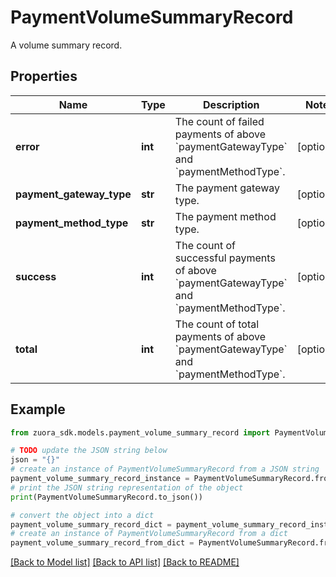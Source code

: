 # PaymentVolumeSummaryRecord

A volume summary record. 

## Properties

Name | Type | Description | Notes
------------ | ------------- | ------------- | -------------
**error** | **int** | The count of failed payments of above &#x60;paymentGatewayType&#x60; and &#x60;paymentMethodType&#x60;. | [optional] 
**payment_gateway_type** | **str** | The payment gateway type.  | [optional] 
**payment_method_type** | **str** | The payment method type.  | [optional] 
**success** | **int** | The count of successful payments of above &#x60;paymentGatewayType&#x60; and &#x60;paymentMethodType&#x60;. | [optional] 
**total** | **int** | The count of total payments of above &#x60;paymentGatewayType&#x60; and &#x60;paymentMethodType&#x60;.       | [optional] 

## Example

```python
from zuora_sdk.models.payment_volume_summary_record import PaymentVolumeSummaryRecord

# TODO update the JSON string below
json = "{}"
# create an instance of PaymentVolumeSummaryRecord from a JSON string
payment_volume_summary_record_instance = PaymentVolumeSummaryRecord.from_json(json)
# print the JSON string representation of the object
print(PaymentVolumeSummaryRecord.to_json())

# convert the object into a dict
payment_volume_summary_record_dict = payment_volume_summary_record_instance.to_dict()
# create an instance of PaymentVolumeSummaryRecord from a dict
payment_volume_summary_record_from_dict = PaymentVolumeSummaryRecord.from_dict(payment_volume_summary_record_dict)
```
[[Back to Model list]](../README.md#documentation-for-models) [[Back to API list]](../README.md#documentation-for-api-endpoints) [[Back to README]](../README.md)


